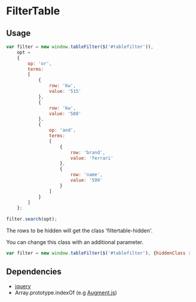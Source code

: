 FilterTable
===========

Usage
-----

```javascript
var filter = new window.tableFilter($('#tablefilter')),
	opt =
	{
		op: 'or',
		terms:
		[
			{
				row: 'kw',
				value: '515'
			},
			{
				row: 'kw',
				value: '588'
			},
			{
				op: 'and',
				terms:
				[
					{
						row: 'brand',
						value: 'ferrari'
					},
					{
						row: 'name',
						value: '599'
					}
				]
			}
		]
	};
	
filter.search(opt);
```

The rows to be hidden will get the class 'filtertable-hidden'.

You can change this class with an additional parameter.

```javascript
var filter = new window.tableFilter($('#tablefilter'), {hiddenClass : 'hiddenClass'});
```

Dependencies
------------

- [jquery](http://jquery.com/)
- Array.prototype.indexOf (e.g [Augment.js](http://augmentjs.com/))